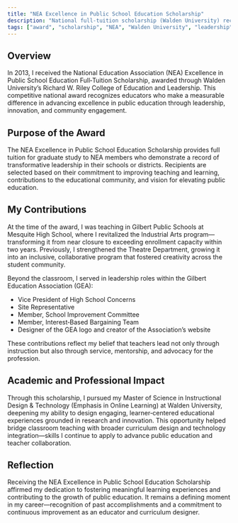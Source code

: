 ```yaml
---
title: "NEA Excellence in Public School Education Scholarship"
description: "National full‑tuition scholarship (Walden University) recognizing leadership, innovation, and impact in public education."
tags: ["award", "scholarship", "NEA", "Walden University", "leadership", "public education"]
---
```


## Overview

In 2013, I received the National Education Association (NEA) Excellence in Public School Education Full‑Tuition Scholarship, awarded through Walden University’s Richard W. Riley College of Education and Leadership. This competitive national award recognizes educators who make a measurable difference in advancing excellence in public education through leadership, innovation, and community engagement.

## Purpose of the Award

The NEA Excellence in Public School Education Scholarship provides full tuition for graduate study to NEA members who demonstrate a record of transformative leadership in their schools or districts. Recipients are selected based on their commitment to improving teaching and learning, contributions to the educational community, and vision for elevating public education.

## My Contributions

At the time of the award, I was teaching in Gilbert Public Schools at Mesquite High School, where I revitalized the Industrial Arts program—transforming it from near closure to exceeding enrollment capacity within two years. Previously, I strengthened the Theatre Department, growing it into an inclusive, collaborative program that fostered creativity across the student community.

Beyond the classroom, I served in leadership roles within the Gilbert Education Association (GEA):

- Vice President of High School Concerns
- Site Representative
- Member, School Improvement Committee
- Member, Interest‑Based Bargaining Team
- Designer of the GEA logo and creator of the Association’s website

These contributions reflect my belief that teachers lead not only through instruction but also through service, mentorship, and advocacy for the profession.

## Academic and Professional Impact

Through this scholarship, I pursued my Master of Science in Instructional Design & Technology (Emphasis in Online Learning) at Walden University, deepening my ability to design engaging, learner‑centered educational experiences grounded in research and innovation. This opportunity helped bridge classroom teaching with broader curriculum design and technology integration—skills I continue to apply to advance public education and teacher collaboration.

## Reflection

Receiving the NEA Excellence in Public School Education Scholarship affirmed my dedication to fostering meaningful learning experiences and contributing to the growth of public education. It remains a defining moment in my career—recognition of past accomplishments and a commitment to continuous improvement as an educator and curriculum designer.
